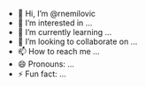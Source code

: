 - 👋 Hi, I’m @rnemilovic
- 👀 I’m interested in ...
- 🌱 I’m currently learning ...
- 💞️ I’m looking to collaborate on ...
- 📫 How to reach me ...
- 😄 Pronouns: ...
- ⚡ Fun fact: ...

<!---
rnemilovic/rnemilovic is a ✨ special ✨ repository because its `README.md` (this file) appears on your GitHub profile.
You can click the Preview link to take a look at your changes.
--->
